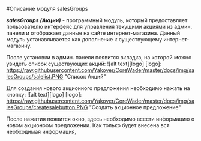 #Описание модуля salesGroups

**_salesGroups (Акции)_** - программный модуль, который предоставляет пользователю интерфейс для управления текущими акциями из админ. панели и отображает данные на сайте интернет-магазина.
Данный модуль устанавливается как дополнение к существующему интернет-магазину.

После установки в админ. панели появится вкладка, на которой можно увидеть список существующих акций:
![alt text][logo]
[logo]: https://raw.githubusercontent.com/Yakover/CoreWader/master/docs/img/salesGroups/salelist.PNG "Список Акций"

Для создания нового акционного предложения необходимо нажать на кнопку:
![alt text][logo]
[logo]: https://raw.githubusercontent.com/Yakover/CoreWader/master/docs/img/salesGroups/createsalebutton.PNG "Создать акционное предложение"

После нажатия появится окно, здесь необходимо всести информацию о новом акционоом предложении. 
Как только будет внесена вся необходимая информация, 
